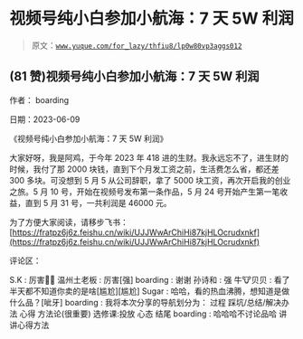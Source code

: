 # 视频号纯小白参加小航海：7 天 5W 利润

> 原文：[`www.yuque.com/for_lazy/thfiu8/lp0w80vp3aggs012`](https://www.yuque.com/for_lazy/thfiu8/lp0w80vp3aggs012)



## (81 赞)视频号纯小白参加小航海：7 天 5W 利润 

作者： boarding 

日期：2023-06-09 

《视频号纯小白参加小航海：7 天 5W 利润》 

大家好呀，我是阿鸡，于今年 2023 年 418 进的生财。我永远忘不了，进生财的时候，我付了那 2000 块钱，直到下个月发工资之前，生活费怎么省，都还差 300 多块。可没想到 5 月 5 从公司辞职，拿了 5000 块工资，再次开启我的创业之旅。5 月 10 号，开始在视频号发布第一条作品，5 月 24 号开始产生第一笔收益，直到 5 月 31 号，一共利润是 46000 元。 

为了方便大家阅读，请移步飞书：[https://fratpz6j6z.feishu.cn/wiki/UJJWwArChiHi87kjHLOcrudxnkf](https://fratpz6j6z.feishu.cn/wiki/UJJWwArChiHi87kjHLOcrudxnkf) 

评论区： 

S.K : 厉害👍🏻 温州土老板 : 厉害[强] boarding : 谢谢 孙诗和 : 强 牛🐮贝贝 : 看了半天都不知道你卖的是啥[尴尬][尴尬] Sugar : 哈哈，看的热血沸腾，想知道是做什么品？[呲牙] boarding : 我将本次分享的导航划分为： 过程 踩坑/总结/解决办法 心得 方法论(很重要) 选修课:投放 心态 结尾 boarding : 哈哈哈不讨论品哈 讲讲心得方法